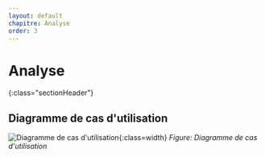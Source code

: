 ```yaml
---
layout: default
chapitre: Analyse
order: 3
---
```

# Analyse
 {:class="sectionHeader"}
 
<!-- new slide -->
## Diagramme de cas d'utilisation

 ![Diagramme de cas d'utilisation](./analyse/images/use_cas.png){:class=width}
*Figure: Diagramme de cas d'utilisation*


<!-- new slide -->